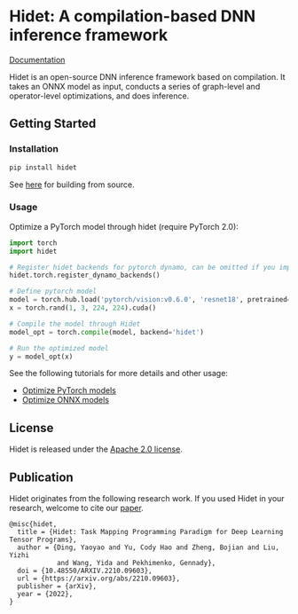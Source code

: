 # Hidet: A compilation-based DNN inference framework
[Documentation](http://docs.hidet.org:9000/)

Hidet is an open-source DNN inference framework based on compilation. It takes an ONNX model as input, conducts a series 
of graph-level and operator-level optimizations, and does inference. 

## Getting Started

### Installation
```bash
pip install hidet
```
See [here](http://docs.hidet.org:9000/) for building from source.

### Usage

Optimize a PyTorch model through hidet (require PyTorch 2.0):
```python
import torch
import hidet

# Register hidet backends for pytorch dynamo, can be omitted if you import torch before hidet
hidet.torch.register_dynamo_backends()  

# Define pytorch model
model = torch.hub.load('pytorch/vision:v0.6.0', 'resnet18', pretrained=True).cuda.eval()
x = torch.rand(1, 3, 224, 224).cuda()

# Compile the model through Hidet
model_opt = torch.compile(model, backend='hidet')  

# Run the optimized model
y = model_opt(x)
```
See the following tutorials for more details and other usage:
- [Optimize PyTorch models](http://docs.hidet.org:9000/gallery/tutorials/optimize-pytorch-model.html)
- [Optimize ONNX models](http://docs.hidet.org:9000/gallery/tutorials/run-onnx-model.html)

## License
Hidet is released under the [Apache 2.0 license](LICENSE).

## Publication
Hidet originates from the following research work. If you used Hidet in your research, welcome to cite our 
[paper](https://arxiv.org/abs/2210.09603). 
```text
@misc{hidet,
  title = {Hidet: Task Mapping Programming Paradigm for Deep Learning Tensor Programs},
  author = {Ding, Yaoyao and Yu, Cody Hao and Zheng, Bojian and Liu, Yizhi 
            and Wang, Yida and Pekhimenko, Gennady},
  doi = {10.48550/ARXIV.2210.09603},
  url = {https://arxiv.org/abs/2210.09603},
  publisher = {arXiv},
  year = {2022},
}
```
